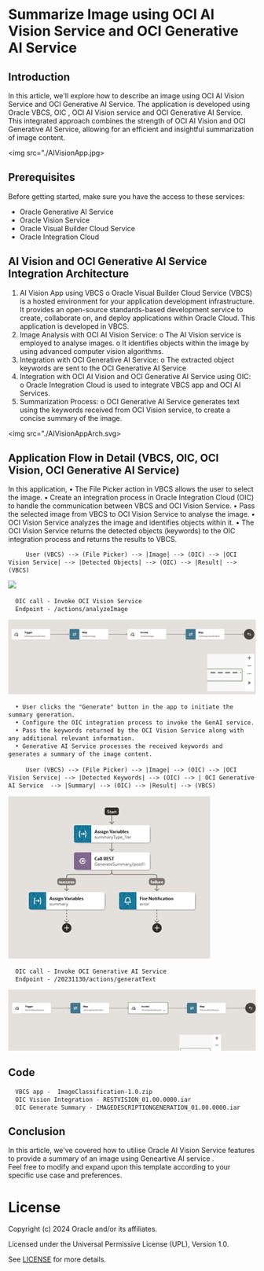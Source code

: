 # Summarize Image using OCI AI Vision Service and OCI Generative AI Service

## Introduction
In this article, we'll explore how to describe an image using OCI AI Vision Service and OCI Generative AI Service.
The application is developed using Oracle VBCS, OIC , OCI AI Vision service and OCI Generative AI Service.
This integrated approach combines the strength of OCI AI Vision and OCI Generative AI Service, allowing for an efficient and insightful summarization of image content.                                     

<img src="./AIVisionApp.jpg>
</img>

## Prerequisites

Before getting started, make sure you have the access to these services:

- Oracle Generative AI Service
- Oracle Vision Service
- Oracle Visual Builder Cloud Service
- Oracle Integration Cloud

## AI Vision and OCI Generative AI Service Integration Architecture
1. AI Vision App using VBCS
      o	Oracle Visual Builder Cloud Service (VBCS) is a hosted environment for your application development infrastructure. It provides an open-source standards-based development service to create, collaborate on, and deploy applications within Oracle Cloud. This application is developed in VBCS.
2.	Image Analysis with OCI AI Vision Service:
      o	The AI Vision service is employed to analyse images.
      o	It identifies objects within the image by using advanced computer vision algorithms.
3.	Integration with OCI Generative AI Service:
      o	The extracted object keywords are sent to the OCI Generative AI Service
4.	Integration with OCI AI Vision and OCI Generative AI Service using OIC:
      o	Oracle Integration Cloud is used to integrate VBCS app and OCI AI Services.
5.	Summarization Process:
      o	OCI Generative AI Service generates text using the keywords received from OCI Vision service, to create a concise summary of the image.

      
<img src="./AIVisionAppArch.svg>
</img>

## Application Flow in Detail (VBCS, OIC, OCI Vision, OCI Generative AI Service)
   In this application,
      •	The File Picker action in VBCS allows the user to select the image. 
      •	Create an integration process in Oracle Integration Cloud (OIC) to handle the communication between   VBCS and OCI Vision Service.
      •	Pass the selected image from VBCS to OCI Vision Service to analyse the image.
      •	OCI Vision Service analyzes the image and identifies objects within it.
      •	The OCI Vision Service returns the detected objects (keywords) to the OIC integration process and returns the results to VBCS.

         User (VBCS) --> (File Picker) --> |Image| --> (OIC) --> |OCI Vision Service| --> |Detected Objects| --> (OIC) --> |Result| --> (VBCS)

   <img src="./VBCS_Vision.jpg">
      </img>

      OIC call - Invoke OCI Vision Service
      Endpoint - /actions/analyzeImage

   <img src="./OIC_VisionService.jpg">
      </img>

      •	User clicks the "Generate" button in the app to initiate the summary generation.
      •	Configure the OIC integration process to invoke the GenAI service.
      •	Pass the keywords returned by the OCI Vision Service along with any additional relevant information.
      •	Generative AI Service processes the received keywords and generates a summary of the image content.

         User (VBCS) --> (File Picker) --> |Image| --> (OIC) --> |OCI Vision Service| --> |Detected Keywords| --> (OIC) --> | OCI Generative AI Service  --> |Summary| --> (OIC) --> |Result| --> (VBCS)

   <img src="./VBCS_GenerateSummary.jpg">
      </img>

      OIC call - Invoke OCI Generative AI Service
      Endpoint - /20231130/actions/generatText
   <img src="./OIC_GenerateSummary.jpg">
      </img>

## Code
      VBCS app -  ImageClassification-1.0.zip
      OIC Vision Integration - RESTVISION_01.00.0000.iar
      OIC Generate Summary - IMAGEDESCRIPTIONGENERATION_01.00.0000.iar

## Conclusion

In this article, we've covered how to utilise Oracle AI Vision Service features to provide a summary of an image using Geneartive AI service .  
Feel free to modify and expand upon this template according to your specific use case and preferences.


# License
 
Copyright (c) 2024 Oracle and/or its affiliates.
 
Licensed under the Universal Permissive License (UPL), Version 1.0.
 
See [LICENSE](https://github.com/oracle-devrel/technology-engineering/blob/main/LICENSE) for more details.
	